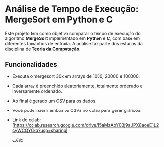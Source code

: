 # Análise de Tempo de Execução: MergeSort em Python e C

Este projeto tem como objetivo comparar o tempo de execução do algoritmo **MergeSort** implementado em **Python** e **C**, com base em diferentes tamanhos de entrada. A análise faz parte dos estudos da disciplina de **Teoria da Computação**.

## Funcionalidades

- Executa o mergesort 30x em arrays de 1000, 20000 e 100000.
- Cada array é preenchido aleatoriamente, totalmente ordenado e inversamente ordenado.
- Ao final é gerado um CSV para os dados.
- Você pode inserir ambos os CSVs no colab para gerar gráficos.
- Link do colab: [https://colab.research.google.com/drive/15aMzAbY03j9aUPX8aoeE1L2cyWCQY0kq?usp=sharing]

  ᓚᘏᗢ
